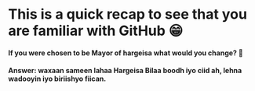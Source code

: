 # This is a quick recap to see that you are familiar with GitHub 😁

#### If you were chosen to be Mayor of hargeisa what would you change? 👀

#### Answer: waxaan sameen lahaa Hargeisa Bilaa boodh iyo ciid ah, lehna wadooyin iyo biriishyo fiican. 
